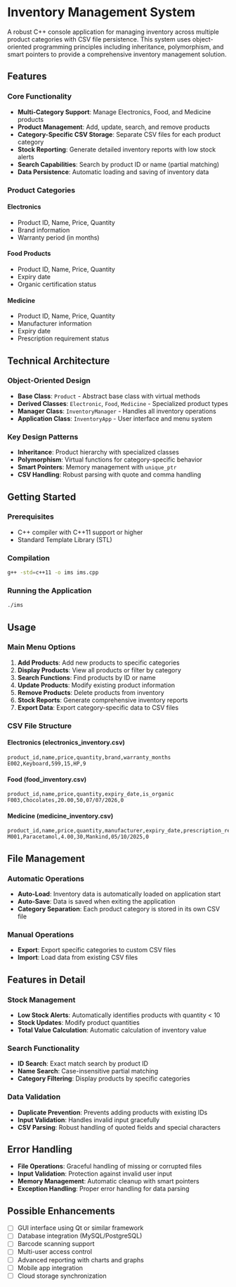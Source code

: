 # Inventory Management System

A robust C++ console application for managing inventory across multiple product categories with CSV file persistence. This system uses object-oriented programming principles including inheritance, polymorphism, and smart pointers to provide a comprehensive inventory management solution.

## Features

### Core Functionality
- **Multi-Category Support**: Manage Electronics, Food, and Medicine products
- **Product Management**: Add, update, search, and remove products
- **Category-Specific CSV Storage**: Separate CSV files for each product category
- **Stock Reporting**: Generate detailed inventory reports with low stock alerts
- **Search Capabilities**: Search by product ID or name (partial matching)
- **Data Persistence**: Automatic loading and saving of inventory data

### Product Categories

#### Electronics
- Product ID, Name, Price, Quantity
- Brand information
- Warranty period (in months)

#### Food Products
- Product ID, Name, Price, Quantity
- Expiry date
- Organic certification status

#### Medicine
- Product ID, Name, Price, Quantity
- Manufacturer information
- Expiry date
- Prescription requirement status

## Technical Architecture

### Object-Oriented Design
- **Base Class**: `Product` - Abstract base class with virtual methods
- **Derived Classes**: `Electronic`, `Food`, `Medicine` - Specialized product types
- **Manager Class**: `InventoryManager` - Handles all inventory operations
- **Application Class**: `InventoryApp` - User interface and menu system

### Key Design Patterns
- **Inheritance**: Product hierarchy with specialized classes
- **Polymorphism**: Virtual functions for category-specific behavior
- **Smart Pointers**: Memory management with `unique_ptr`
- **CSV Handling**: Robust parsing with quote and comma handling

## Getting Started

### Prerequisites
- C++ compiler with C++11 support or higher
- Standard Template Library (STL)

### Compilation
```bash
g++ -std=c++11 -o ims ims.cpp
```

### Running the Application
```bash
./ims
```

## Usage

### Main Menu Options
1. **Add Products**: Add new products to specific categories
2. **Display Products**: View all products or filter by category
3. **Search Functions**: Find products by ID or name
4. **Update Products**: Modify existing product information
5. **Remove Products**: Delete products from inventory
6. **Stock Reports**: Generate comprehensive inventory reports
7. **Export Data**: Export category-specific data to CSV files

### CSV File Structure

#### Electronics (electronics_inventory.csv)
```csv
product_id,name,price,quantity,brand,warranty_months
E002,Keyboard,599,15,HP,9
```

#### Food (food_inventory.csv)
```csv
product_id,name,price,quantity,expiry_date,is_organic
F003,Chocolates,20.00,50,07/07/2026,0
```

#### Medicine (medicine_inventory.csv)
```csv
product_id,name,price,quantity,manufacturer,expiry_date,prescription_required
M001,Paracetamol,4.00,30,Mankind,05/10/2025,0
```

## File Management

### Automatic Operations
- **Auto-Load**: Inventory data is automatically loaded on application start
- **Auto-Save**: Data is saved when exiting the application
- **Category Separation**: Each product category is stored in its own CSV file

### Manual Operations
- **Export**: Export specific categories to custom CSV files
- **Import**: Load data from existing CSV files

## Features in Detail

### Stock Management
- **Low Stock Alerts**: Automatically identifies products with quantity < 10
- **Stock Updates**: Modify product quantities
- **Total Value Calculation**: Automatic calculation of inventory value

### Search Functionality
- **ID Search**: Exact match search by product ID
- **Name Search**: Case-insensitive partial matching
- **Category Filtering**: Display products by specific categories

### Data Validation
- **Duplicate Prevention**: Prevents adding products with existing IDs
- **Input Validation**: Handles invalid input gracefully
- **CSV Parsing**: Robust handling of quoted fields and special characters

## Error Handling

- **File Operations**: Graceful handling of missing or corrupted files
- **Input Validation**: Protection against invalid user input
- **Memory Management**: Automatic cleanup with smart pointers
- **Exception Handling**: Proper error handling for data parsing

## Possible Enhancements

- [ ] GUI interface using Qt or similar framework
- [ ] Database integration (MySQL/PostgreSQL)
- [ ] Barcode scanning support
- [ ] Multi-user access control
- [ ] Advanced reporting with charts and graphs
- [ ] Mobile app integration
- [ ] Cloud storage synchronization
